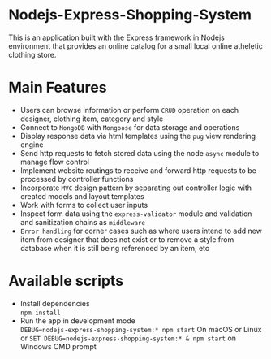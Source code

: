 # Nodejs-Express-Shopping-System
This is an application built with the Express framework in Nodejs environment that provides an online catalog for a small local online atheletic clothing store.

# Main Features
- Users can browse information or perform ```CRUD``` operation on each designer, clothing item, category and style
- Connect to ```MongoDB``` with ```Mongoose``` for data storage and operations
- Display response data via html templates using the ```pug``` view rendering engine
- Send http requests to fetch stored data using the node ```async``` module to manage flow control
- Implement website routings to receive and forward http requests to be processed by controller functions
- Incorporate ```MVC``` design pattern by separating out controller logic with created models and layout templates
- Work with forms to collect user inputs
- Inspect form data using the ```express-validator``` module and validation and sanitization chains as ```middleware```
- ```Error handling``` for corner cases such as where users intend to add new item from designer that does not exist or to remove a style from database when it is still being referenced by an item, etc

# Available scripts
- Install dependencies\
```npm install```
- Run the app in development mode\
```DEBUG=nodejs-express-shopping-system:* npm start``` On macOS or Linux or ```SET DEBUG=nodejs-express-shopping-system:* & npm start``` on Windows CMD prompt
